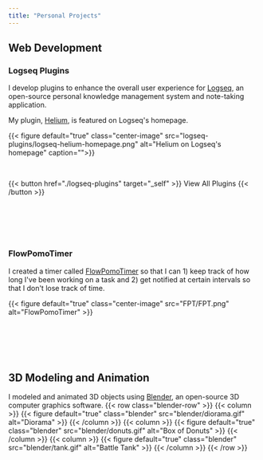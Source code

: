 ```yaml
---
title: "Personal Projects"
---
```

## Web Development
### Logseq Plugins
I develop plugins to enhance the overall user experience for <a class="external-link" href="https://logseq.com/">Logseq</a>, an open-source personal knowledge management system and note-taking application. 

My plugin, <a class="external-link" href="https://github.com/vyleung/logseq-helium-plugin">Helium</a>, is featured on Logseq's homepage.

{{< figure default="true" class="center-image" src="logseq-plugins/logseq-helium-homepage.png" alt="Helium on Logseq's homepage" caption="">}}

<br>

{{< button href="./logseq-plugins" target="_self" >}}
View All Plugins
{{< /button >}}

<br>
<br>
<br>
<br>

### FlowPomoTimer
I created a timer called <a class="external-link" href="https://vyleung.github.io/FlowPomoTimer/">FlowPomoTimer</a> so that I can 1) keep track of how long I've been working on a task and 2) get notified at certain intervals so that I don't lose track of time.

{{< figure default="true" class="center-image" src="FPT/FPT.png" alt="FlowPomoTimer" >}}

<br>
<br>
<br>
<br>

## 3D Modeling and Animation
I modeled and animated 3D objects using <a class="external-link" href="https://www.blender.org/">Blender</a>, an open-source 3D computer graphics software.
{{< row class="blender-row" >}}
    {{< column >}}
        {{< figure default="true" class="blender" src="blender/diorama.gif" alt="Diorama" >}}
    {{< /column >}}
    {{< column >}}
        {{< figure default="true" class="blender" src="blender/donuts.gif" alt="Box of Donuts" >}}
    {{< /column >}}
    {{< column >}}
        {{< figure default="true" class="blender" src="blender/tank.gif" alt="Battle Tank" >}}
    {{< /column >}}
{{< /row >}}